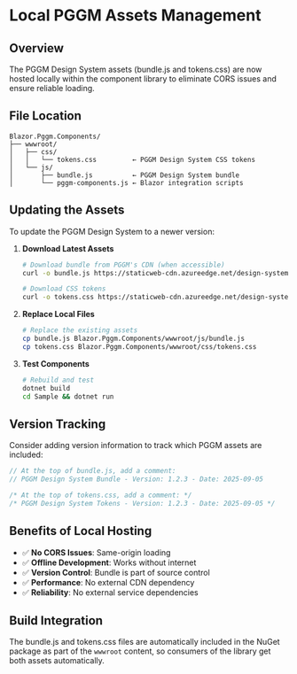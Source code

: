 # Local PGGM Assets Management

## Overview

The PGGM Design System assets (bundle.js and tokens.css) are now hosted locally within the component library to eliminate CORS issues and ensure reliable loading.

## File Location

```
Blazor.Pggm.Components/
├── wwwroot/
│   ├── css/
│   │   └── tokens.css         ← PGGM Design System CSS tokens
│   └── js/
│       ├── bundle.js          ← PGGM Design System bundle
│       └── pggm-components.js ← Blazor integration scripts
```

## Updating the Assets

To update the PGGM Design System to a newer version:

1. **Download Latest Assets**
   ```bash
   # Download bundle from PGGM's CDN (when accessible)
   curl -o bundle.js https://staticweb-cdn.azureedge.net/design-system/pggm-components/bundle.js
   
   # Download CSS tokens
   curl -o tokens.css https://staticweb-cdn.azureedge.net/design-system/pggm-components/tokens.css
   ```

2. **Replace Local Files**
   ```bash
   # Replace the existing assets
   cp bundle.js Blazor.Pggm.Components/wwwroot/js/bundle.js
   cp tokens.css Blazor.Pggm.Components/wwwroot/css/tokens.css
   ```

3. **Test Components**
   ```bash
   # Rebuild and test
   dotnet build
   cd Sample && dotnet run
   ```

## Version Tracking

Consider adding version information to track which PGGM assets are included:

```javascript
// At the top of bundle.js, add a comment:
// PGGM Design System Bundle - Version: 1.2.3 - Date: 2025-09-05
```

```css
/* At the top of tokens.css, add a comment: */
/* PGGM Design System Tokens - Version: 1.2.3 - Date: 2025-09-05 */
```

## Benefits of Local Hosting

- ✅ **No CORS Issues**: Same-origin loading
- ✅ **Offline Development**: Works without internet
- ✅ **Version Control**: Bundle is part of source control
- ✅ **Performance**: No external CDN dependency
- ✅ **Reliability**: No external service dependencies

## Build Integration

The bundle.js and tokens.css files are automatically included in the NuGet package as part of the `wwwroot` content, so consumers of the library get both assets automatically.
